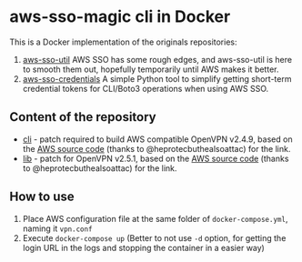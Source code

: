 # aws-sso-magic cli in Docker

This is a Docker implementation of the originals repositories:

1. [aws-sso-util](https://github.com/benkehoe/aws-sso-util) AWS SSO has some rough edges, and aws-sso-util is here to smooth them out, hopefully temporarily until AWS makes it better.
2. [aws-sso-credentials](https://github.com/NeilJed/aws-sso-credentials) A simple Python tool to simplify getting short-term credential tokens for CLI/Boto3 operations when using AWS SSO.

## Content of the repository

- [cli](openvpn-v2.4.9-aws.patch) - patch required to build
AWS compatible OpenVPN v2.4.9, based on the
[AWS source code](https://amazon-source-code-downloads.s3.amazonaws.com/aws/clientvpn/osx-v1.2.5/openvpn-2.4.5-aws-2.tar.gz) (thanks to @heprotecbuthealsoattac) for the link.
- [lib](openvpn-v2.5.1-aws.patch) - patch for  OpenVPN v2.5.1, based on the
[AWS source code](https://amazon-source-code-downloads.s3.amazonaws.com/aws/clientvpn/osx-v1.2.5/openvpn-2.4.5-aws-2.tar.gz) (thanks to @heprotecbuthealsoattac) for the link.

## How to use

1. Place AWS configuration file at the same folder of `docker-compose.yml`, naming it `vpn.conf`
1. Execute `docker-compose up` (Better to not use `-d` option, for getting the login URL in the logs and stopping the container in a easier way)